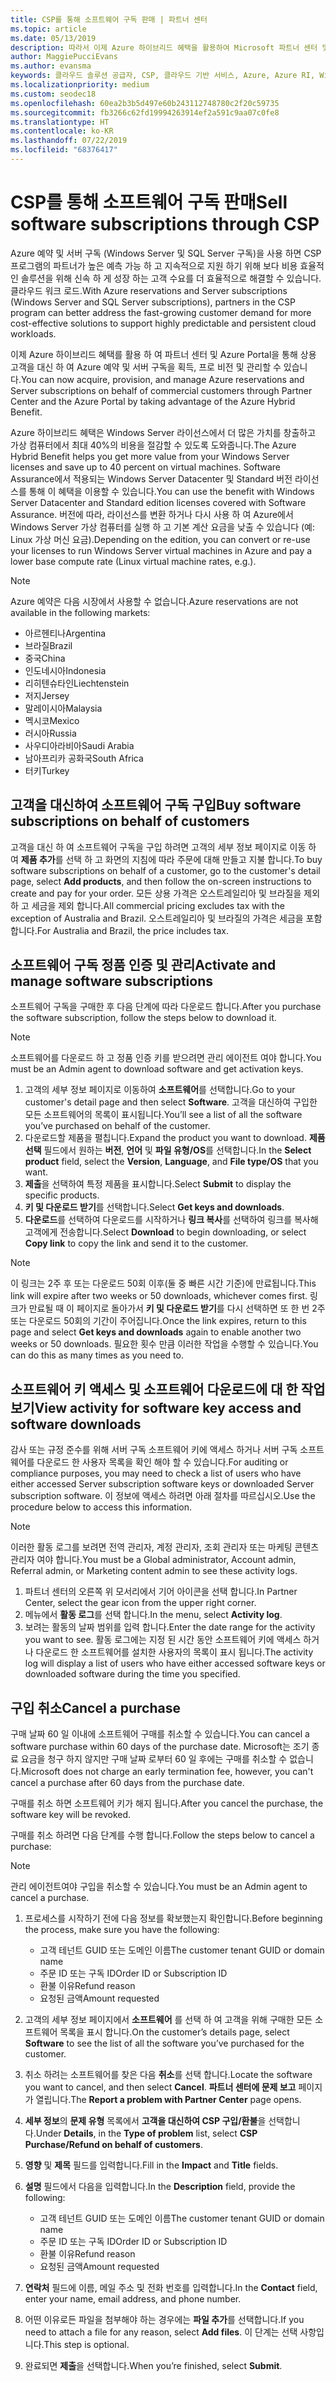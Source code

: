 ```yaml
---
title: CSP를 통해 소프트웨어 구독 판매 | 파트너 센터
ms.topic: article
ms.date: 05/13/2019
description: 따라서 이제 Azure 하이브리드 혜택을 활용하여 Microsoft 파트너 센터 및 Azure Portal을 통해 상업 고객을 대신하여 Azure Reserved Instances 및 서버 구독을 획득, 프로비전 및 관리할 수 있게 되었습니다.
author: MaggiePucciEvans
ms.author: evansma
keywords: 클라우드 솔루션 공급자, CSP, 클라우드 기반 서비스, Azure, Azure RI, Windows Server, SQL Server, 소프트웨어 구독
ms.localizationpriority: medium
ms.custom: seodec18
ms.openlocfilehash: 60ea2b3b5d497e60b243112748780c2f20c59735
ms.sourcegitcommit: fb3266c62fd19994263914ef2a591c9aa07c0fe8
ms.translationtype: HT
ms.contentlocale: ko-KR
ms.lasthandoff: 07/22/2019
ms.locfileid: "68376417"
---
```

# <a name="sell-software-subscriptions-through-csp"></a><span data-ttu-id="eb012-104">CSP를 통해 소프트웨어 구독 판매</span><span class="sxs-lookup"><span data-stu-id="eb012-104">Sell software subscriptions through CSP</span></span>

<span data-ttu-id="eb012-105">Azure 예약 및 서버 구독 (Windows Server 및 SQL Server 구독)을 사용 하면 CSP 프로그램의 파트너가 높은 예측 가능 하 고 지속적으로 지원 하기 위해 보다 비용 효율적인 솔루션을 위해 신속 하 게 성장 하는 고객 수요를 더 효율적으로 해결할 수 있습니다. 클라우드 워크 로드.</span><span class="sxs-lookup"><span data-stu-id="eb012-105">With Azure reservations and Server subscriptions (Windows Server and SQL Server subscriptions), partners in the CSP program can better address the fast-growing customer demand for more cost-effective solutions to support highly predictable and persistent cloud workloads.</span></span> 

<span data-ttu-id="eb012-106">이제 Azure 하이브리드 혜택를 활용 하 여 파트너 센터 및 Azure Portal을 통해 상용 고객을 대신 하 여 Azure 예약 및 서버 구독을 획득, 프로 비전 및 관리할 수 있습니다.</span><span class="sxs-lookup"><span data-stu-id="eb012-106">You can now acquire, provision, and manage Azure reservations and Server subscriptions on behalf of commercial customers through Partner Center and the Azure Portal by taking advantage of the Azure Hybrid Benefit.</span></span> 

<span data-ttu-id="eb012-107">Azure 하이브리드 혜택은 Windows Server 라이선스에서 더 많은 가치를 창출하고 가상 컴퓨터에서 최대 40%의 비용을 절감할 수 있도록 도와줍니다.</span><span class="sxs-lookup"><span data-stu-id="eb012-107">The Azure Hybrid Benefit helps you get more value from your Windows Server licenses and save up to 40 percent on virtual machines.</span></span> <span data-ttu-id="eb012-108">Software Assurance에서 적용되는 Windows Server Datacenter 및 Standard 버전 라이선스를 통해 이 혜택을 이용할 수 있습니다.</span><span class="sxs-lookup"><span data-stu-id="eb012-108">You can use the benefit with Windows Server Datacenter and Standard edition licenses covered with Software Assurance.</span></span> <span data-ttu-id="eb012-109">버전에 따라, 라이선스를 변환 하거나 다시 사용 하 여 Azure에서 Windows Server 가상 컴퓨터를 실행 하 고 기본 계산 요금을 낮출 수 있습니다 (예: Linux 가상 머신 요금).</span><span class="sxs-lookup"><span data-stu-id="eb012-109">Depending on the edition, you can convert or re-use your licenses to run Windows Server virtual machines in Azure and pay a lower base compute rate (Linux virtual machine rates, e.g.).</span></span>

> [!NOTE]  
> <span data-ttu-id="eb012-110">Azure 예약은 다음 시장에서 사용할 수 없습니다.</span><span class="sxs-lookup"><span data-stu-id="eb012-110">Azure reservations are not available in the following markets:</span></span>  
> * <span data-ttu-id="eb012-111">아르헨티나</span><span class="sxs-lookup"><span data-stu-id="eb012-111">Argentina</span></span>
> * <span data-ttu-id="eb012-112">브라질</span><span class="sxs-lookup"><span data-stu-id="eb012-112">Brazil</span></span>
> * <span data-ttu-id="eb012-113">중국</span><span class="sxs-lookup"><span data-stu-id="eb012-113">China</span></span>
> * <span data-ttu-id="eb012-114">인도네시아</span><span class="sxs-lookup"><span data-stu-id="eb012-114">Indonesia</span></span>
> * <span data-ttu-id="eb012-115">리히텐슈타인</span><span class="sxs-lookup"><span data-stu-id="eb012-115">Liechtenstein</span></span>
> * <span data-ttu-id="eb012-116">저지</span><span class="sxs-lookup"><span data-stu-id="eb012-116">Jersey</span></span>
> * <span data-ttu-id="eb012-117">말레이시아</span><span class="sxs-lookup"><span data-stu-id="eb012-117">Malaysia</span></span>
> * <span data-ttu-id="eb012-118">멕시코</span><span class="sxs-lookup"><span data-stu-id="eb012-118">Mexico</span></span>
> * <span data-ttu-id="eb012-119">러시아</span><span class="sxs-lookup"><span data-stu-id="eb012-119">Russia</span></span>
> * <span data-ttu-id="eb012-120">사우디아라비아</span><span class="sxs-lookup"><span data-stu-id="eb012-120">Saudi Arabia</span></span>
> * <span data-ttu-id="eb012-121">남아프리카 공화국</span><span class="sxs-lookup"><span data-stu-id="eb012-121">South Africa</span></span>
> * <span data-ttu-id="eb012-122">터키</span><span class="sxs-lookup"><span data-stu-id="eb012-122">Turkey</span></span>

<!--March 20, 2019 - this list of countries was correct as of today. Maggie last updated the list according to FAREAST\v-pubobb in bug 20907186.
-->

## <a name="buy-software-subscriptions-on-behalf-of-customers"></a><span data-ttu-id="eb012-123">고객을 대신하여 소프트웨어 구독 구입</span><span class="sxs-lookup"><span data-stu-id="eb012-123">Buy software subscriptions on behalf of customers</span></span>

<span data-ttu-id="eb012-124">고객을 대신 하 여 소프트웨어 구독을 구입 하려면 고객의 세부 정보 페이지로 이동 하 여 **제품 추가**를 선택 하 고 화면의 지침에 따라 주문에 대해 만들고 지불 합니다.</span><span class="sxs-lookup"><span data-stu-id="eb012-124">To buy software subscriptions on behalf of a customer, go to the customer's detail page, select **Add products**, and then follow the on-screen instructions to create and pay for your order.</span></span> <span data-ttu-id="eb012-125">모든 상용 가격은 오스트레일리아 및 브라질을 제외 하 고 세금을 제외 합니다.</span><span class="sxs-lookup"><span data-stu-id="eb012-125">All commercial pricing excludes tax with the exception of Australia and Brazil.</span></span> <span data-ttu-id="eb012-126">오스트레일리아 및 브라질의 가격은 세금을 포함 합니다.</span><span class="sxs-lookup"><span data-stu-id="eb012-126">For Australia and Brazil, the price includes tax.</span></span>

## <a name="activate-and-manage-software-subscriptions"></a><span data-ttu-id="eb012-127">소프트웨어 구독 정품 인증 및 관리</span><span class="sxs-lookup"><span data-stu-id="eb012-127">Activate and manage software subscriptions</span></span>

<span data-ttu-id="eb012-128">소프트웨어 구독을 구매한 후 다음 단계에 따라 다운로드 합니다.</span><span class="sxs-lookup"><span data-stu-id="eb012-128">After you purchase the software subscription, follow the steps below to download it.</span></span>

>[!NOTE]
><span data-ttu-id="eb012-129">소프트웨어를 다운로드 하 고 정품 인증 키를 받으려면 관리 에이전트 여야 합니다.</span><span class="sxs-lookup"><span data-stu-id="eb012-129">You must be an Admin agent to download software and get activation keys.</span></span>

1. <span data-ttu-id="eb012-130">고객의 세부 정보 페이지로 이동하여 **소프트웨어**를 선택합니다.</span><span class="sxs-lookup"><span data-stu-id="eb012-130">Go to your customer's detail page and then select **Software**.</span></span> <span data-ttu-id="eb012-131">고객을 대신하여 구입한 모든 소프트웨어의 목록이 표시됩니다.</span><span class="sxs-lookup"><span data-stu-id="eb012-131">You’ll see a list of all the software you’ve purchased on behalf of the customer.</span></span> 
2.  <span data-ttu-id="eb012-132">다운로드할 제품을 펼칩니다.</span><span class="sxs-lookup"><span data-stu-id="eb012-132">Expand the product you want to download.</span></span> <span data-ttu-id="eb012-133">**제품 선택** 필드에서 원하는 **버전**, **언어** 및 **파일 유형/OS**를 선택합니다.</span><span class="sxs-lookup"><span data-stu-id="eb012-133">In the **Select product** field, select the **Version**, **Language**, and **File type/OS** that you want.</span></span> 
3.  <span data-ttu-id="eb012-134">**제출**을 선택하여 특정 제품을 표시합니다.</span><span class="sxs-lookup"><span data-stu-id="eb012-134">Select **Submit** to display the specific products.</span></span> 
4.  <span data-ttu-id="eb012-135">**키 및 다운로드 받기**를 선택합니다.</span><span class="sxs-lookup"><span data-stu-id="eb012-135">Select **Get keys and downloads**.</span></span> 
5.  <span data-ttu-id="eb012-136">**다운로드**를 선택하여 다운로드를 시작하거나 **링크 복사**를 선택하여 링크를 복사해 고객에게 전송합니다.</span><span class="sxs-lookup"><span data-stu-id="eb012-136">Select **Download** to begin downloading, or select **Copy link** to copy the link and send it to the customer.</span></span> 

>[!NOTE]
><span data-ttu-id="eb012-137">이 링크는 2주 후 또는 다운로드 50회 이후(둘 중 빠른 시간 기준)에 만료됩니다.</span><span class="sxs-lookup"><span data-stu-id="eb012-137">This link will expire after two weeks or 50 downloads, whichever comes first.</span></span> <span data-ttu-id="eb012-138">링크가 만료될 때 이 페이지로 돌아가서 **키 및 다운로드 받기**를 다시 선택하면 또 한 번 2주 또는 다운로드 50회의 기간이 주어집니다.</span><span class="sxs-lookup"><span data-stu-id="eb012-138">Once the link expires, return to this page and select **Get keys and downloads** again to enable another two weeks or 50 downloads.</span></span> <span data-ttu-id="eb012-139">필요한 횟수 만큼 이러한 작업을 수행할 수 있습니다.</span><span class="sxs-lookup"><span data-stu-id="eb012-139">You can do this as many times as you need to.</span></span> 

## <a name="view-activity-for-software-key-access-and-software-downloads"></a><span data-ttu-id="eb012-140">소프트웨어 키 액세스 및 소프트웨어 다운로드에 대 한 작업 보기</span><span class="sxs-lookup"><span data-stu-id="eb012-140">View activity for software key access and software downloads</span></span>
<span data-ttu-id="eb012-141">감사 또는 규정 준수를 위해 서버 구독 소프트웨어 키에 액세스 하거나 서버 구독 소프트웨어를 다운로드 한 사용자 목록을 확인 해야 할 수 있습니다.</span><span class="sxs-lookup"><span data-stu-id="eb012-141">For auditing or compliance purposes, you may need to check a list of users who have either accessed Server subscription software keys or downloaded Server subscription software.</span></span> <span data-ttu-id="eb012-142">이 정보에 액세스 하려면 아래 절차를 따르십시오.</span><span class="sxs-lookup"><span data-stu-id="eb012-142">Use the procedure below to access this information.</span></span> 

>[!NOTE]
><span data-ttu-id="eb012-143">이러한 활동 로그를 보려면 전역 관리자, 계정 관리자, 조회 관리자 또는 마케팅 콘텐츠 관리자 여야 합니다.</span><span class="sxs-lookup"><span data-stu-id="eb012-143">You must be a Global administrator, Account admin, Referral admin, or Marketing content admin to see these activity logs.</span></span> 

1.  <span data-ttu-id="eb012-144">파트너 센터의 오른쪽 위 모서리에서 기어 아이콘을 선택 합니다.</span><span class="sxs-lookup"><span data-stu-id="eb012-144">In Partner Center, select the gear icon from the upper right corner.</span></span> 
2.  <span data-ttu-id="eb012-145">메뉴에서 **활동 로그**를 선택 합니다.</span><span class="sxs-lookup"><span data-stu-id="eb012-145">In the menu, select **Activity log**.</span></span>
3.  <span data-ttu-id="eb012-146">보려는 활동의 날짜 범위를 입력 합니다.</span><span class="sxs-lookup"><span data-stu-id="eb012-146">Enter the date range for the activity you want to see.</span></span> <span data-ttu-id="eb012-147">활동 로그에는 지정 된 시간 동안 소프트웨어 키에 액세스 하거나 다운로드 한 소프트웨어를 설치한 사용자의 목록이 표시 됩니다.</span><span class="sxs-lookup"><span data-stu-id="eb012-147">The activity log will display a list of users who have either accessed software keys or downloaded software during the time you specified.</span></span> 

## <a name="cancel-a-purchase"></a><span data-ttu-id="eb012-148">구입 취소</span><span class="sxs-lookup"><span data-stu-id="eb012-148">Cancel a purchase</span></span>

<span data-ttu-id="eb012-149">구매 날짜 60 일 이내에 소프트웨어 구매를 취소할 수 있습니다.</span><span class="sxs-lookup"><span data-stu-id="eb012-149">You can cancel a software purchase within 60 days of the purchase date.</span></span> <span data-ttu-id="eb012-150">Microsoft는 조기 종료 요금을 청구 하지 않지만 구매 날짜 로부터 60 일 후에는 구매를 취소할 수 없습니다.</span><span class="sxs-lookup"><span data-stu-id="eb012-150">Microsoft does not charge an early termination fee, however, you can't cancel a purchase after 60 days from the purchase date.</span></span>

<span data-ttu-id="eb012-151">구매를 취소 하면 소프트웨어 키가 해지 됩니다.</span><span class="sxs-lookup"><span data-stu-id="eb012-151">After you cancel the purchase, the software key will be revoked.</span></span> 

<span data-ttu-id="eb012-152">구매를 취소 하려면 다음 단계를 수행 합니다.</span><span class="sxs-lookup"><span data-stu-id="eb012-152">Follow the steps below to cancel a purchase:</span></span>

>[!NOTE]
><span data-ttu-id="eb012-153">관리 에이전트여야 구입을 취소할 수 있습니다.</span><span class="sxs-lookup"><span data-stu-id="eb012-153">You must be an Admin agent to cancel a purchase.</span></span> 

1.  <span data-ttu-id="eb012-154">프로세스를 시작하기 전에 다음 정보를 확보했는지 확인합니다.</span><span class="sxs-lookup"><span data-stu-id="eb012-154">Before beginning the process, make sure you have the following:</span></span>
    -   <span data-ttu-id="eb012-155">고객 테넌트 GUID 또는 도메인 이름</span><span class="sxs-lookup"><span data-stu-id="eb012-155">The customer tenant GUID or domain name</span></span>
    -   <span data-ttu-id="eb012-156">주문 ID 또는 구독 ID</span><span class="sxs-lookup"><span data-stu-id="eb012-156">Order ID or Subscription ID</span></span>
    -   <span data-ttu-id="eb012-157">환불 이유</span><span class="sxs-lookup"><span data-stu-id="eb012-157">Refund reason</span></span>
    -   <span data-ttu-id="eb012-158">요청된 금액</span><span class="sxs-lookup"><span data-stu-id="eb012-158">Amount requested</span></span>

2.  <span data-ttu-id="eb012-159">고객의 세부 정보 페이지에서 **소프트웨어** 를 선택 하 여 고객을 위해 구매한 모든 소프트웨어 목록을 표시 합니다.</span><span class="sxs-lookup"><span data-stu-id="eb012-159">On the customer’s details page, select **Software** to see the list of all the software you’ve purchased for the customer.</span></span> 

3.  <span data-ttu-id="eb012-160">취소 하려는 소프트웨어를 찾은 다음 **취소**를 선택 합니다.</span><span class="sxs-lookup"><span data-stu-id="eb012-160">Locate the software you want to cancel, and then select **Cancel**.</span></span> <span data-ttu-id="eb012-161">**파트너 센터에 문제 보고** 페이지가 열립니다.</span><span class="sxs-lookup"><span data-stu-id="eb012-161">The **Report a problem with Partner Center** page opens.</span></span> 

4.  <span data-ttu-id="eb012-162">**세부 정보**의 **문제 유형** 목록에서 **고객을 대신하여 CSP 구입/환불**을 선택합니다.</span><span class="sxs-lookup"><span data-stu-id="eb012-162">Under **Details**, in the **Type of problem** list, select **CSP Purchase/Refund on behalf of customers**.</span></span>

5.  <span data-ttu-id="eb012-163">**영향** 및 **제목** 필드를 입력합니다.</span><span class="sxs-lookup"><span data-stu-id="eb012-163">Fill in the **Impact** and **Title** fields.</span></span> 

6.  <span data-ttu-id="eb012-164">**설명** 필드에서 다음을 입력합니다.</span><span class="sxs-lookup"><span data-stu-id="eb012-164">In the **Description** field, provide the following:</span></span> 
    -   <span data-ttu-id="eb012-165">고객 테넌트 GUID 또는 도메인 이름</span><span class="sxs-lookup"><span data-stu-id="eb012-165">The customer tenant GUID or domain name</span></span>
    -   <span data-ttu-id="eb012-166">주문 ID 또는 구독 ID</span><span class="sxs-lookup"><span data-stu-id="eb012-166">Order ID or Subscription ID</span></span>
    -   <span data-ttu-id="eb012-167">환불 이유</span><span class="sxs-lookup"><span data-stu-id="eb012-167">Refund reason</span></span>
    -   <span data-ttu-id="eb012-168">요청된 금액</span><span class="sxs-lookup"><span data-stu-id="eb012-168">Amount requested</span></span>

7.  <span data-ttu-id="eb012-169">**연락처** 필드에 이름, 메일 주소 및 전화 번호를 입력합니다.</span><span class="sxs-lookup"><span data-stu-id="eb012-169">In the **Contact** field, enter your name, email address, and phone number.</span></span> 

8.  <span data-ttu-id="eb012-170">어떤 이유로든 파일을 첨부해야 하는 경우에는 **파일 추가**를 선택합니다.</span><span class="sxs-lookup"><span data-stu-id="eb012-170">If you need to attach a file for any reason, select **Add files**.</span></span> <span data-ttu-id="eb012-171">이 단계는 선택 사항입니다.</span><span class="sxs-lookup"><span data-stu-id="eb012-171">This step is optional.</span></span> 

9.  <span data-ttu-id="eb012-172">완료되면 **제출**을 선택합니다.</span><span class="sxs-lookup"><span data-stu-id="eb012-172">When you’re finished, select **Submit**.</span></span>
